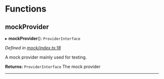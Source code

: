 

# Functions

<a id="mockprovider"></a>

##  mockProvider

▸ **mockProvider**(): `ProviderInterface`

*Defined in [mock/index.ts:18](https://github.com/polkadot-js/api/blob/5975e23/packages/rpc-provider/src/mock/index.ts#L18)*

A mock provider mainly used for testing.

**Returns:** `ProviderInterface`
The mock provider

___

